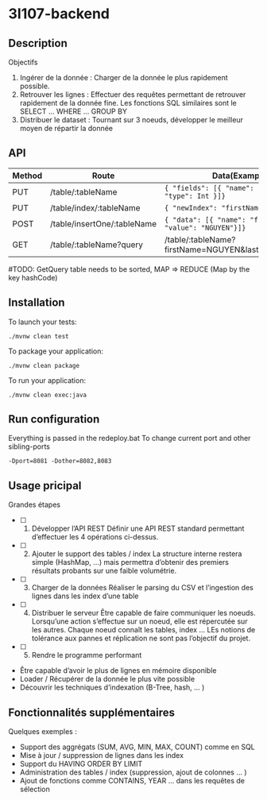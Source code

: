 # 3I107-backend

## Description
Objectifs
1. Ingérer de la donnée :​ Charger de la donnée le plus rapidement possible.
2. Retrouver les lignes :​ Effectuer des requêtes permettant de retrouver rapidement de la
donnée fine. Les fonctions SQL similaires sont le SELECT ... WHERE ... GROUP BY
3. Distribuer le dataset :​ Tournant sur 3 noeuds, développer le meilleur moyen de répartir la donnée

## API
| Method | Route                      | Data(Example)
| ------ | ---------------------------|------
| PUT    | /table/:tableName          |``` { "fields": [{ "name": fieldX },{ "type": Int }]} ```
| PUT    | /table/index/:tableName    |``` { "newIndex": "firstName"} ```
| POST   | /table/insertOne/:tableName|``` { "data": [{ "name": "firstName", "value": "NGUYEN"}]} ```
| GET    | /table/:tableName?query    | /table/:tableName?firstName=NGUYEN&lastName=Jasmine

#TODO: GetQuery
table needs to be sorted, MAP => REDUCE
(Map by the key hashCode)
## Installation
To launch your tests:
```
./mvnw clean test
```

To package your application:
```
./mvnw clean package
```

To run your application:
```
./mvnw clean exec:java
```

## Run configuration
Everything is passed in the redeploy.bat
To change current port and other sibling-ports
```
-Dport=8081 -Dother=8082,8083
```

## Usage pricipal
Grandes étapes
- [ ] 1. Développer l’API REST
Définir une API REST standard permettant d’effectuer les 4 opérations ci-dessus.
- [ ] 2. Ajouter le support des tables / index
La structure interne restera simple (HashMap, ...) mais permettra d’obtenir des premiers résultats probants sur une faible volumétrie.
- [ ] 3. Charger de la données
Réaliser le parsing du CSV et l’ingestion des lignes dans les index d’une table
- [ ] 4. Distribuer le serveur
Être capable de faire communiquer les noeuds. Lorsqu’une action s’effectue sur un noeud, elle est répercutée sur les autres. Chaque noeud connaît les tables, index ... LEs notions de tolérance aux pannes et réplication ne sont pas l’objectif du projet.
- [ ] 5. Rendre le programme performant
- Être capable d’avoir le plus de lignes en mémoire disponible
- Loader / Récupérer de la donnée le plus vite possible
- Découvrir les techniques d’indexation (B-Tree, hash, ... )


## Fonctionnalités supplémentaires
Quelques exemples :
- Support des aggrégats (SUM, AVG, MIN, MAX, COUNT) comme en SQL
- Mise à jour / suppression de lignes dans les index
- Support du HAVING ORDER BY LIMIT
- Administration des tables / index (suppression, ajout de colonnes ... )
- Ajout de fonctions comme CONTAINS, YEAR ... dans les requêtes de sélection
